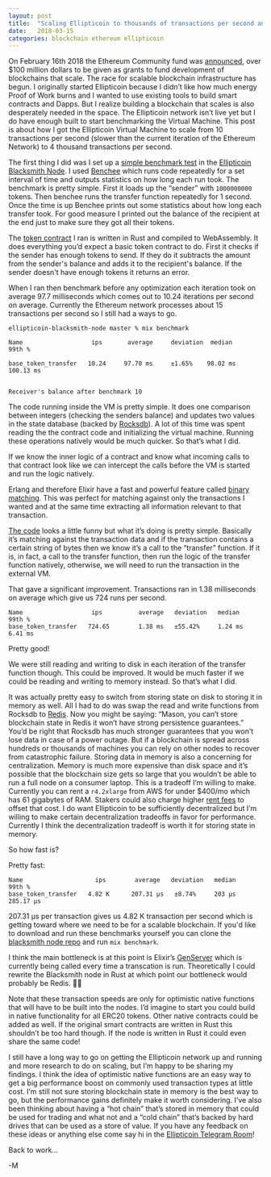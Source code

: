 ```yaml
---
layout: post
title:  "Scaling Ellipticoin to thousands of transactions per second and beyond"
date:   2018-03-15
categories: blockchain ethereum ellipticoin
---
```


On February 16th  2018 the Ethereum Community fund was [announced](https://techcrunch.com/2018/02/16/ethereum-community-fund/), over $100
million dollars to be given as grants to fund development of blockchains that
scale. The race for scalable blockchain infrastructure has begun. I originally
started Ellipticoin because I didn’t like how much energy Proof of Work burns
and I wanted to use existing tools to build smart contracts and Dapps. But I
realize building a blockchain that scales is also desperately needed in the
space. The Ellipticoin network isn’t live yet but I do have enough built to
start benchmarking the Virtual Machine. This post is about how I got the
Ellipticoin Virtual Machine to scale from 10 transactions per second (slower
than the current iteration of the Ethereum Network) to 4 thousand transactions
per second.


The first thing I did was I set up a [simple benchmark
test](https://github.com/ellipticoin/ellipticoin-blacksmith-node/blob/master/lib/mix/tasks/benchmark.ex#L7-L15)
in the [Ellipticoin Blacksmith
Node](https://github.com/ellipticoin/ellipticoin-blacksmith-node). I used
[Benchee](https://github.com/PragTob/benchee) which runs code repeatedly for a
set interval of time and outputs statistics on how long each run took. The
benchmark is pretty simple. First it loads up the “sender” with `1000000000`
tokens. Then benchee runs the transfer function repeatedly for 1 second. Once
the time is up Benchee prints out some statistics about how long each transfer
took. For good measure I printed out the balance of the recipient at the end
just to make sure they got all their tokens.

The [token
contract](https://github.com/ellipticoin/ellipticoin-base-contracts/blob/master/src/base_token.rs)
I ran is written in Rust and compiled to WebAssembly. It does everything you’d
expect a basic token contract to do. First it checks if the sender has enough
tokens to send. If they do it subtracts the amount from the sender's balance and
adds it to the recipient's balance. If the sender doesn't have enough tokens it
returns an error.

When I ran then benchmark before any optimization each iteration took on average
97.7 milliseconds which comes out to 10.24 iterations per second on average.
Currently the Ethereum network processes about 15 transactions per second so I
still had a ways to go.


    ellipticoin-blacksmith-node master % mix benchmark

    Name                   ips       average     deviation  median         99th %

    base_token_transfer   10.24     97.70 ms     ±1.65%    98.02 ms      100.13 ms


    Receiver's balance after benchmark 10


The code running inside the VM is pretty simple. It does one comparison between
integers (checking the senders balance) and updates two values in the state
database (backed by [Rocksdb](http://rocksdb.org/)). A lot of this time was spent reading the the
contract code and initializing the virtual machine. Running these operations
natively would be much quicker. So that’s what I did.

If we know the inner logic of a contract and know what incoming calls to that
contract look like we can intercept the calls before the VM is started and run
the logic natively.

Erlang and therefore Elixir have a fast and powerful feature called [binary
matching](https://hexdocs.pm/elixir/Kernel.SpecialForms.html#%3C%3C%3E%3E/1-binary-bitstring-matching).
This was perfect for matching against only the transactions I wanted and at the
same time extracting all information relevant to that transaction.

[The
code](https://github.com/ellipticoin/ellipticoin-blacksmith-node/blob/master/lib/vm.ex#L45-L59)
looks a little funny but what it’s doing is pretty simple. Basically it’s
matching against the transaction data and if the transaction contains a certain
string of bytes then we know it’s a call to the “transfer” function. If it is, in fact, a call to the transfer function, then run the logic of the transfer function natively, otherwise, we will need to run the transaction in the external VM.


That gave a significant improvement. Transactions ran in 1.38 milliseconds on
average which give us 724 runs per second.


    Name                   ips          average   deviation   median      99th %
    base_token_transfer   724.65        1.38 ms   ±55.42%     1.24 ms     6.41 ms

Pretty good!

We were still reading and writing to disk in each iteration of the transfer
function though. This could be improved. It would be much faster if we could be
reading and writing to memory instead. So that’s what I did.

It was actually pretty easy to switch from storing state on disk to storing it
in memory as well. All I had to do was swap the read and write functions from
Rocksdb to [Redis](https://redis.io/). Now you might be saying: “Mason, you can’t store blockchain
state in Redis it won’t have strong persistence guarantees.” You’d be right that
Rocksdb has much stronger guarantees that you won’t lose data in case of a power
outage. But if a blockchain is spread across hundreds or thousands of machines
you can rely on other nodes to recover from catastrophic failure. Storing data
in memory is also a concerning for centralization. Memory is much more expensive
than disk space and it’s possible that the blockchain size gets so large that
you wouldn’t be able to run a full node on a consumer laptop.  This is a
tradeoff I’m willing to make. Currently you can rent a `r4.2xlarge` from AWS for
under $400/mo which has 61 gigabytes of RAM. Stakers could also charge higher
[rent
fees](https://www.ethnews.com/ethereum-developers-talk-rent-fees-for-mainnet-smart-contracts)
to offset that cost. I do want Ellipticoin to be sufficiently decentralized but
I’m willing to make certain decentralization tradeoffs in favor for performance.
Currently I think the decentralization tradeoff is worth it for storing state in
memory.

So how fast is?

Pretty fast:

    Name                    ips        average   deviation   median    99th %
    base_token_transfer   4.82 K      207.31 μs   ±8.74%     203 μs   285.17 μs


207.31 μs per transaction gives us 4.82 K  transaction per second which is
getting toward where we need to be for a scalable blockchain. If you'd like to
download and run these benchmarks yourself you can clone the [blacksmith
node repo](https://github.com/ellipticoin/ellipticoin-blacksmith-node) and run
`mix benchmark`.


I think the main bottleneck is at this point is Elixir’s
[GenServer](https://elixir-lang.org/getting-started/mix-otp/genserver.html)
which is currently being called every time a transcation is run. Theoretically I
could rewrite the Blacksmith node in Rust  at which point our bottleneck would
probably be Redis. 🚀😳

Note that these transaction speeds are only for optimistic native functions that
will have to be built into the nodes. I’d imagine to start you could build in
native functionality for all ERC20 tokens. Other native contracts could be added
as well. If the original smart contracts are written in Rust this shouldn’t be
too hard though. If the node is  written in Rust it could even share the same code!

I still have a long way to go on getting the Ellipticoin network up and running
and more research to do on scaling, but I’m happy to be sharing my findings. I
think the idea of optimistic native functions are an easy way to get a big
performance boost on commonly used transaction types at little cost. I’m still
not sure storing blockchain state in memory is the best way to go, but the
performance gains definitely make it worth considering. I’ve also been thinking
about having a “hot chain” that’s stored in memory that could be used for
trading and what not and a “cold chain” that’s backed by hard drives that can be
used as a store of value. If you have any feedback on these ideas or anything
else come say hi in the [Ellipticoin
Telegram Room](https://t.me/joinchat/F0_SEksYp5PhexXW6dQ-9A)!

Back to work…

-M
